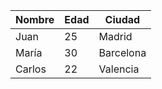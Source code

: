 | Nombre   | Edad | Ciudad     |
|----------|------|------------|
| Juan     | 25   | Madrid     |
| María    | 30   | Barcelona  |
| Carlos   | 22   | Valencia   |